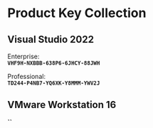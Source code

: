 
# Product Key Collection

## **Visual Studio 2022**
Enterprise:  
**`VHF9H-NXBBB-638P6-6JHCY-88JWH`**

Professional:  
**`TD244-P4NB7-YQ6XK-Y8MMM-YWV2J`**

## **VMware Workstation 16**
**``**
